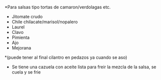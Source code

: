 *Para salsas tipo tortas de camaron/verdolagas etc.
 
 
- Jitomate crudo
- Chile chilacate/marisol/nopalero
- Laurel
- Clavo
- Pimienta
- Ajo
- Mejorana
 
*(puede tener al final cilantro en pedazos ya cuando se aso)
 
- Se tiene una cazuela con aceite lista para freir la mezcla de la salsa, se cuela y se frie
